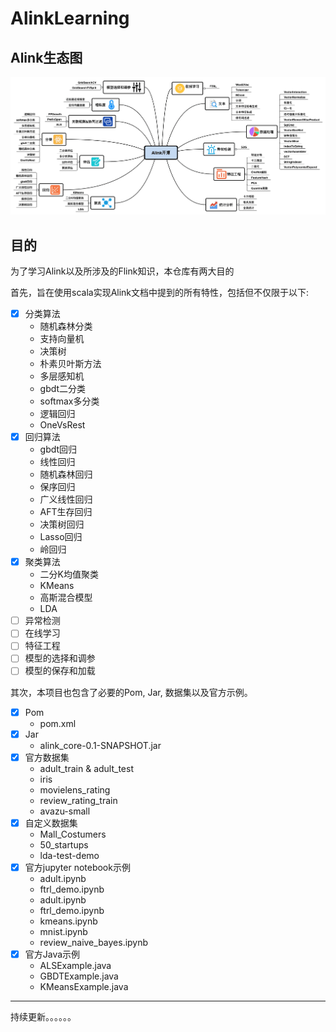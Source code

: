 # AlinkLearning

## Alink生态图

![Alink生态图](/resources/alink.png)

## 目的

为了学习Alink以及所涉及的Flink知识，本仓库有两大目的

首先，旨在使用scala实现Alink文档中提到的所有特性，包括但不仅限于以下:

- [x] 分类算法
    - 随机森林分类
    - 支持向量机
    - 决策树
    - 朴素贝叶斯方法
    - 多层感知机
    - gbdt二分类
    - softmax多分类
    - 逻辑回归
    - OneVsRest
- [x] 回归算法
    - gbdt回归
    - 线性回归
    - 随机森林回归
    - 保序回归
    - 广义线性回归
    - AFT生存回归
    - 决策树回归
    - Lasso回归
    - 岭回归
- [x] 聚类算法
    - 二分K均值聚类
    - KMeans
    - 高斯混合模型
    - LDA
- [ ] 异常检测
- [ ] 在线学习
- [ ] 特征工程
- [ ] 模型的选择和调参
- [ ] 模型的保存和加载

其次，本项目也包含了必要的Pom, Jar, 数据集以及官方示例。

- [x] Pom
	- pom.xml
- [x] Jar
	- alink_core-0.1-SNAPSHOT.jar
- [x] 官方数据集
	- adult_train & adult_test
	- iris
	- movielens_rating
	- review_rating_train
	- avazu-small
- [x] 自定义数据集
	- Mall_Costumers
	- 50_startups
	- lda-test-demo
- [x] 官方jupyter notebook示例
	- adult.ipynb 
	- ftrl_demo.ipynb
	- adult.ipynb	
	- ftrl_demo.ipynb
	- kmeans.ipynb	
	- mnist.ipynb	
	- review_naive_bayes.ipynb
- [x] 官方Java示例
	- ALSExample.java
	- GBDTExample.java
	- KMeansExample.java


----------------

持续更新。。。。。。
